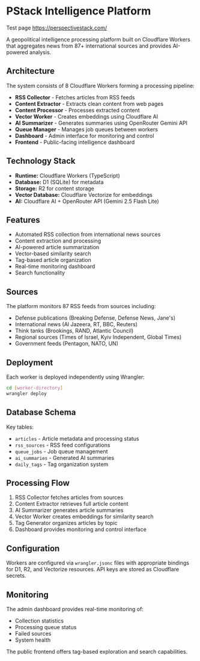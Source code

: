 # PStack Intelligence Platform
Test page https://perspectivestack.com/

A geopolitical intelligence processing platform built on Cloudflare Workers that aggregates news from 87+ international sources and provides AI-powered analysis.

## Architecture

The system consists of 8 Cloudflare Workers forming a processing pipeline:

- **RSS Collector** - Fetches articles from RSS feeds
- **Content Extractor** - Extracts clean content from web pages
- **Content Processor** - Processes extracted content
- **Vector Worker** - Creates embeddings using Cloudflare AI
- **AI Summarizer** - Generates summaries using OpenRouter Gemini API
- **Queue Manager** - Manages job queues between workers
- **Dashboard** - Admin interface for monitoring and control
- **Frontend** - Public-facing intelligence dashboard

## Technology Stack

- **Runtime:** Cloudflare Workers (TypeScript)
- **Database:** D1 (SQLite) for metadata
- **Storage:** R2 for content storage
- **Vector Database:** Cloudflare Vectorize for embeddings
- **AI:** Cloudflare AI + OpenRouter API (Gemini 2.5 Flash Lite)

## Features

- Automated RSS collection from international news sources
- Content extraction and processing
- AI-powered article summarization
- Vector-based similarity search
- Tag-based article organization
- Real-time monitoring dashboard
- Search functionality

## Sources

The platform monitors 87 RSS feeds from sources including:
- Defense publications (Breaking Defense, Defense News, Jane's)
- International news (Al Jazeera, RT, BBC, Reuters)
- Think tanks (Brookings, RAND, Atlantic Council)
- Regional sources (Times of Israel, Kyiv Independent, Global Times)
- Government feeds (Pentagon, NATO, UN)

## Deployment

Each worker is deployed independently using Wrangler:

```bash
cd [worker-directory]
wrangler deploy
```

## Database Schema

Key tables:
- `articles` - Article metadata and processing status
- `rss_sources` - RSS feed configurations
- `queue_jobs` - Job queue management
- `ai_summaries` - Generated AI summaries
- `daily_tags` - Tag organization system

## Processing Flow

1. RSS Collector fetches articles from sources
2. Content Extractor retrieves full article content
3. AI Summarizer generates article summaries
4. Vector Worker creates embeddings for similarity search
5. Tag Generator organizes articles by topic
6. Dashboard provides monitoring and control interface

## Configuration

Workers are configured via `wrangler.jsonc` files with appropriate bindings for D1, R2, and Vectorize resources. API keys are stored as Cloudflare secrets.

## Monitoring

The admin dashboard provides real-time monitoring of:
- Collection statistics
- Processing queue status
- Failed sources
- System health

The public frontend offers tag-based exploration and search capabilities.
